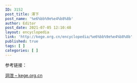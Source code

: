 ```yaml
---
ID: 3152
post_title: 滞下
post_name: '%e6%bb%9e%e4%b8%8b'
author: Editor
post_date: 2021-07-05 12:10:48
layout: encyclopedia
link: 'http://kege.org.cn/encyclopedia/%e6%bb%9e%e4%b8%8b'
published: true
tags: [ ]
categories: [ ]
---
```

参考链接：

<a href="http://kege.org.cn/encyclopedia/%e6%b4%9e%e6%b3%84">洞泄 – kege.org.cn</a>